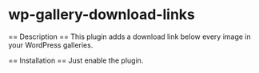 wp-gallery-download-links
=========================

== Description ==
This plugin adds a download link below every image in your WordPress galleries.

== Installation == 
Just enable the plugin.